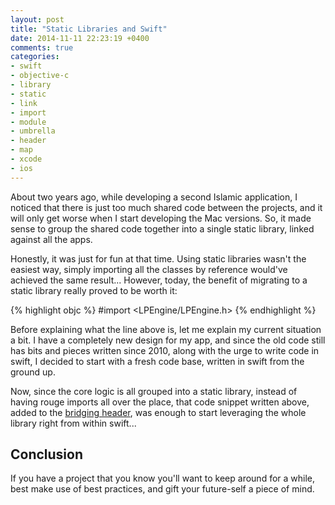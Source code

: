 ```yaml
---
layout: post
title: "Static Libraries and Swift"
date: 2014-11-11 22:23:19 +0400
comments: true
categories: 
- swift
- objective-c
- library
- static
- link
- import
- module
- umbrella
- header
- map
- xcode
- ios
---
```


About two years ago, while developing a second Islamic application, I noticed that there is just too much shared code between the projects, and it will only get worse when I start developing the Mac versions. So, it made sense to group the shared code together into a single static library, linked against all the apps.

Honestly, it was just for fun at that time. Using static libraries wasn't the easiest way, simply importing all the classes by reference would've achieved the same result... However, today, the benefit of migrating to a static library really proved to be worth it:

{% highlight objc %}
#import <LPEngine/LPEngine.h>
{% endhighlight %}

Before explaining what the line above is, let me explain my current situation a bit. I have a completely new design for my app, and since the old code still has bits and pieces written since 2010, along with the urge to write code in swift, I decided to start with a fresh code base, written in swift from the ground up.

Now, since the core logic is all grouped into a static library, instead of having rouge imports all over the place, that code snippet written above, added to the [bridging header](https://developer.apple.com/library/ios/documentation/swift/conceptual/buildingcocoaapps/MixandMatch.html), was enough to start leveraging the whole library right from within swift... 

## Conclusion

If you have a project that you know you'll want to keep around for a while, best make use of best practices, and gift your future-self a piece of mind.
